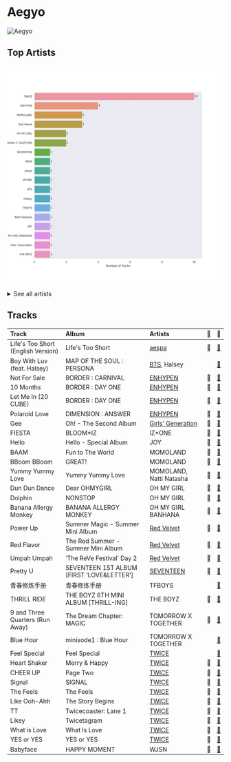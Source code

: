 # Aegyo


<img src="https://mosaic.scdn.co/640/ab67616d0000b2731544041d0285585cc92c2709ab67616d0000b27318d0ed4f969b376893f9a38fab67616d0000b27335cdd6d3f5815afac043758eab67616d0000b273714e56679ab196354e2e443e" alt="Aegyo" width="100" />

## Top Artists

![Bar chart of top 18 artists in Aegyo](../images/playlists/aegyo/artists.png)


<details>
<summary>See all artists</summary>

|   Number of Tracks | Artist                                               | 🔗                                                           |
|-------------------:|:-----------------------------------------------------|:------------------------------------------------------------|
|                 10 | [TWICE](../artists/twice.md)                         | [🔗](https://open.spotify.com/artist/7n2Ycct7Beij7Dj7meI4X0) |
|                  4 | [ENHYPEN](../artists/enhypen.md)                     | [🔗](https://open.spotify.com/artist/5t5FqBwTcgKTaWmfEbwQY9) |
|                  3 | MOMOLAND                                             | [🔗](https://open.spotify.com/artist/5RR0MLwcjc87wjSw2JYdwx) |
|                  3 | [Red Velvet](../artists/red_velvet.md)               | [🔗](https://open.spotify.com/artist/1z4g3DjTBBZKhvAroFlhOM) |
|                  2 | OH MY GIRL                                           | [🔗](https://open.spotify.com/artist/2019zR22qK2RBvCqtudBaI) |
|                  2 | TOMORROW X TOGETHER                                  | [🔗](https://open.spotify.com/artist/0ghlgldX5Dd6720Q3qFyQB) |
|                  1 | [SEVENTEEN](../artists/seventeen.md)                 | [🔗](https://open.spotify.com/artist/7nqOGRxlXj7N2JYbgNEjYH) |
|                  1 | WJSN                                                 | [🔗](https://open.spotify.com/artist/6hhqsQZhtp9hfaZhSd0VSD) |
|                  1 | [aespa](../artists/aespa.md)                         | [🔗](https://open.spotify.com/artist/6YVMFz59CuY7ngCxTxjpxE) |
|                  1 | IZ*ONE                                               | [🔗](https://open.spotify.com/artist/5r1tUTxVSgvBHnoDuDODPH) |
|                  1 | [BTS](../artists/bts.md)                             | [🔗](https://open.spotify.com/artist/3Nrfpe0tUJi4K4DXYWgMUX) |
|                  1 | Halsey                                               | [🔗](https://open.spotify.com/artist/26VFTg2z8YR0cCuwLzESi2) |
|                  1 | TFBOYS                                               | [🔗](https://open.spotify.com/artist/1dywcVTpMrP7VmQUhngSce) |
|                  1 | Natti Natasha                                        | [🔗](https://open.spotify.com/artist/1GDbiv3spRmZ1XdM1jQbT7) |
|                  1 | JOY                                                  | [🔗](https://open.spotify.com/artist/0sYpJ0nCC8AlDrZFeAA7ub) |
|                  1 | OH MY GIRL BANHANA                                   | [🔗](https://open.spotify.com/artist/0X1f2U9bxiC3DhKA8OcvgG) |
|                  1 | [Girls' Generation](../artists/girls__generation.md) | [🔗](https://open.spotify.com/artist/0Sadg1vgvaPqGTOjxu0N6c) |
|                  1 | THE BOYZ                                             | [🔗](https://open.spotify.com/artist/0CmvFWTX9zmMNCUi6fHtAx) |

</details>


## Tracks

| Track                              | Album                                     | Artists                                              | 💚   | 🔗                                                          |
|:-----------------------------------|:------------------------------------------|:-----------------------------------------------------|:----|:-----------------------------------------------------------|
| Life's Too Short (English Version) | Life's Too Short                          | [aespa](../artists/aespa.md)                         | 💚   | [🔗](https://open.spotify.com/track/2mgzUVvDpb1zMSB4glLQ6T) |
| Boy With Luv (feat. Halsey)        | MAP OF THE SOUL : PERSONA                 | [BTS](../artists/bts.md), Halsey                     |     | [🔗](https://open.spotify.com/track/5KawlOMHjWeUjQtnuRs22c) |
| Not For Sale                       | BORDER : CARNIVAL                         | [ENHYPEN](../artists/enhypen.md)                     | 💚   | [🔗](https://open.spotify.com/track/3dG1jxbfBIZvzyFwAcsmS0) |
| 10 Months                          | BORDER : DAY ONE                          | [ENHYPEN](../artists/enhypen.md)                     | 💚   | [🔗](https://open.spotify.com/track/3LcFQsZw01tRvjCNLgSmTv) |
| Let Me In (20 CUBE)                | BORDER : DAY ONE                          | [ENHYPEN](../artists/enhypen.md)                     | 💚   | [🔗](https://open.spotify.com/track/4eOcd47wPU3ixxYw0spREl) |
| Polaroid Love                      | DIMENSION : ANSWER                        | [ENHYPEN](../artists/enhypen.md)                     | 💚   | [🔗](https://open.spotify.com/track/5elW2CKSoqjYoJ32AGDxf1) |
| Gee                                | Oh! - The Second Album                    | [Girls' Generation](../artists/girls__generation.md) | 💚   | [🔗](https://open.spotify.com/track/0t7kjpVLgOYITrSfFCoBEA) |
| FIESTA                             | BLOOM*IZ                                  | IZ*ONE                                               | 💚   | [🔗](https://open.spotify.com/track/6Ihdn6wW2UBhfTKWbP29KA) |
| Hello                              | Hello - Special Album                     | JOY                                                  | 💚   | [🔗](https://open.spotify.com/track/3cGp1jXxLReLKz7QgVbWZR) |
| BAAM                               | Fun to The World                          | MOMOLAND                                             | 💚   | [🔗](https://open.spotify.com/track/4Is1b37KJY9XVCgzp81FBW) |
| BBoom BBoom                        | GREAT!                                    | MOMOLAND                                             | 💚   | [🔗](https://open.spotify.com/track/3BPoSr2pO34Aan6alFfVto) |
| Yummy Yummy Love                   | Yummy Yummy Love                          | MOMOLAND, Natti Natasha                              | 💚   | [🔗](https://open.spotify.com/track/4yTvTZ68CSpqV1T6AuGikB) |
| Dun Dun Dance                      | Dear OHMYGIRL                             | OH MY GIRL                                           | 💚   | [🔗](https://open.spotify.com/track/54HsCR7lJJdwxmEnTY1JfF) |
| Dolphin                            | NONSTOP                                   | OH MY GIRL                                           | 💚   | [🔗](https://open.spotify.com/track/3NfgdU9mbIVhcJF3XvC0c9) |
| Banana Allergy Monkey              | BANANA ALLERGY MONKEY                     | OH MY GIRL BANHANA                                   | 💚   | [🔗](https://open.spotify.com/track/65AWCpJajDOVyllaFigbi9) |
| Power Up                           | Summer Magic - Summer Mini Album          | [Red Velvet](../artists/red_velvet.md)               | 💚   | [🔗](https://open.spotify.com/track/381g0b6QZxC13SzA2HRMIc) |
| Red Flavor                         | The Red Summer - Summer Mini Album        | [Red Velvet](../artists/red_velvet.md)               | 💚   | [🔗](https://open.spotify.com/track/7nKQ5WAcjnG48knyLuo8gO) |
| Umpah Umpah                        | ‘The ReVe Festival’ Day 2                 | [Red Velvet](../artists/red_velvet.md)               | 💚   | [🔗](https://open.spotify.com/track/5qSoW3ewNlhRN3FNZPmVns) |
| Pretty U                           | SEVENTEEN 1ST ALBUM [FIRST ‘LOVE&LETTER’] | [SEVENTEEN](../artists/seventeen.md)                 | 💚   | [🔗](https://open.spotify.com/track/1117juaaAkSIUsQxTmmcKM) |
| 青春修炼手册                             | 青春修炼手册                                    | TFBOYS                                               |     | [🔗](https://open.spotify.com/track/7FrSronLW3WJJEVMvyRcdX) |
| THRILL RIDE                        | THE BOYZ 6TH MINI ALBUM [THRILL-ING]      | THE BOYZ                                             | 💚   | [🔗](https://open.spotify.com/track/3wEYYVD6uC3A3LhVhqARZv) |
| 9 and Three Quarters (Run Away)    | The Dream Chapter: MAGIC                  | TOMORROW X TOGETHER                                  | 💚   | [🔗](https://open.spotify.com/track/2MsNSKQNQNRklkKFxxvIav) |
| Blue Hour                          | minisode1 : Blue Hour                     | TOMORROW X TOGETHER                                  |     | [🔗](https://open.spotify.com/track/3ObPkJQAgjAhTwYvDhPrAW) |
| Feel Special                       | Feel Special                              | [TWICE](../artists/twice.md)                         |     | [🔗](https://open.spotify.com/track/3Hz3tTQwOdM6XkA0ALB2G9) |
| Heart Shaker                       | Merry & Happy                             | [TWICE](../artists/twice.md)                         | 💚   | [🔗](https://open.spotify.com/track/52FCAZn0YEkZfF0BtiAUMW) |
| CHEER UP                           | Page Two                                  | [TWICE](../artists/twice.md)                         | 💚   | [🔗](https://open.spotify.com/track/7lB4rxNVc7vm33ZSZXVRAQ) |
| Signal                             | SIGNAL                                    | [TWICE](../artists/twice.md)                         | 💚   | [🔗](https://open.spotify.com/track/15rX80MpEJ2OqW3dPunQvI) |
| The Feels                          | The Feels                                 | [TWICE](../artists/twice.md)                         | 💚   | [🔗](https://open.spotify.com/track/1XyzcGhmO7iUamSS94XfqY) |
| Like Ooh-Ahh                       | The Story Begins                          | [TWICE](../artists/twice.md)                         | 💚   | [🔗](https://open.spotify.com/track/3c0CJ0DBgsGZ7I79lyx02Z) |
| TT                                 | Twicecoaster: Lane 1                      | [TWICE](../artists/twice.md)                         | 💚   | [🔗](https://open.spotify.com/track/60jFaQV7Z4boGC4ob5B5c6) |
| Likey                              | Twicetagram                               | [TWICE](../artists/twice.md)                         | 💚   | [🔗](https://open.spotify.com/track/0IEVKWduAaMcZepZQVr80T) |
| What is Love                       | What Is Love                              | [TWICE](../artists/twice.md)                         | 💚   | [🔗](https://open.spotify.com/track/54mnwt3kO0uYsy0ceg14JP) |
| YES or YES                         | YES or YES                                | [TWICE](../artists/twice.md)                         | 💚   | [🔗](https://open.spotify.com/track/26OVhEqFDQH0Ij77QtmGP9) |
| Babyface                           | HAPPY MOMENT                              | WJSN                                                 | 💚   | [🔗](https://open.spotify.com/track/6l6sytFAfe0esA5DYLwqhE) |
